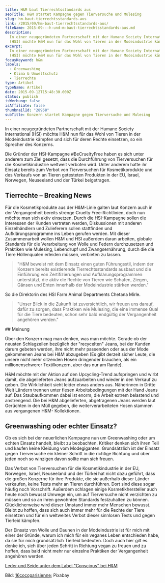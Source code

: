 ```yaml
---
title: H&M baut Tierrechtsstandards aus
seoTitle: H&M startet Kampagne gegen Tierversuche und Mulesing
slug: hm-baut-tierrechtsstandards-aus
link: /2015/09/hm-baut-tierrechtsstandards-aus/
fileName: 2015-09---h-und-m-baut-tierrechtsstandards-aus.md
description:
  In einer neugegründeten Partnerschaft mit der Humane Society International
  (HSI) möchte H&M nun für das Wohl von Tieren in der Modeindustrie kämpfen.
excerpt:
  In einer neugegründeten Partnerschaft mit der Humane Society International
  (HSI) möchte H&M nun für das Wohl von Tieren in der Modeindustrie kämpfen.
focusKeyword: h&m
labels:
  - Greenwashing
  - Klima & Umweltschutz
  - Tierrechte
type: Artikel
typeName: Artikel
date: 2015-09-12T15:48:30.000Z
status: publish
isWerbung: false
isAffiliate: false
thumbnailId: "28958"
subTitle: Konzern startet Kampagne gegen Tierversuche und Mulesing
---
```


In einer neugegründeten Partnerschaft mit der Humane Society International (HSI)
möchte H&amp;M nun für das Wohl von Tieren in der Modeindustrie kämpfen und sich
für deren Rechte einsetzen, so ein Sprecher des Konzerns.

Die Gründer der HSI-Kampagne #BeCrueltyFree haben es sich unter anderem zum Ziel
gesetzt, dass die Durchführung von Tierversuchen für die Kosmetikindustrie
weltweit verboten wird. Unter anderem hatte ihr Einsatz bereits zum Verbot von
Tierversuchen für Kosmetikprodukte und des Verkaufs von an Tieren getesteten
Produkten in der EU, Israel, Norwegen, Neuseeland und der Türkei beigetragen.

## Tierrechte – Breaking News

Für die Kosmetikprodukte aus der H&amp;M-Linie galten laut Konzern auch in der
Vergangenheit bereits strenge Cruelty Free-Richtlinien, doch nun möchte man sich
aktiv einsetzen. Durch die HSI-Kampagne sollen die Interessen der Kunden
vertreten werden, Diskussionen mit anderen Einzelhändlern und Zulieferern sollen
stattfinden und Aufklärungsprogramme ins Leben gerufen werden. Mit dieser
Zusammenarbeit wollen H&amp;M und HSI außerdem daran arbeiten, globale Standards
für die Verarbeitung von Wolle und Federn durchzusetzen und Praktiken wie
Mulesing, Lebendrupf und Zwangsernährung, durch die die Tiere Höllenqualen
erleiden müssen, verbieten zu lassen.

<blockquote>"H&amp;M beweist mit dem Einsatz einen guten Führungsstil, indem der Konzern bereits existierende Tierrechtsstandards ausbaut und die Einführung von Zertifizierungen und Aufklärungsprogrammen unterstützt, die aktiv die Rechte von Tieren wie Schafen, Ziegen, Gänsen und Enten innerhalb der Modeindustrie stärken werden."</blockquote>

So die Direktorin des HSI Farm Animal Departments Chetana Mirle.

<blockquote>"Unser Blick in die Zukunft ist zuversichtlich, wir freuen uns darauf, dafür zu sorgen, dass Praktiken wie Mulesing, die eine immense Qual für die Tiere bedeuten, schon sehr bald endgültig der Vergangenheit angehören werden."</blockquote>## Meinung

Über den Konzern mag man denken, was man möchte. Gerade ob der neusten
Schlagzeilen bezüglich der "recycelten" Jeans, bei der Kunden darum gebeten
werden, ihre nicht mehr passenden oder aus der Mode gekommenen Jeans bei H&amp;M
abzugeben (Es gibt derzeit sicher Leute, die unsere nicht mehr sitzenden Hosen
dringender brauchen, als ein millionenschwerer Textilkonzern, aber das nur am
Rande).

H&amp;M möchte mit der Aktion auf den Upcycling-Trend aufspringen und wirbt
damit, die abgelieferten Jeans aufzuarbeiten und wieder in den Verkauf zu geben.
Die Wirklichkeit sieht leider etwas anders aus. Näherinnen in Dritte Welt
Ländern trennen unter fiesen Arbeitsbedingungen mit der Hand Jeans auf. Das
Staubaufkommen dabei ist enorm, die Arbeit extrem belastend und anstrengend. Die
bei H&amp;M abgelieferten, abgetragenen Jeans werden laut Gerüchten in den Müll
gegeben, die weiterverarbeiteten Hosen stammen aus vergangenen H&amp;M-
Kollektionen.

## Greenwashing oder echter Einsatz?

Ob es sich bei der neuerlichen Kampagne nun um Greenwashing oder um echten
Einsatz handelt, bleibt zu beobachten. Kritiker denken sich ihren Teil und
kaufen keine Kleidung vom Modegiganten. Grundsätzlich ist der Einsatz gegen
Tierversuche ein kleiner Schritt in die richtige Richtung und über jeden noch so
winzigen davon sollte man sich freuen.

Das Verbot von Tierversuchen für die Kosmetikindustrie in der EU, Norwegen,
Israel, Neuseeland und der Türkei hat nicht dazu geführt, dass die großen
Konzerne für ihre Produkte, die sie außerhalb dieser Länder verkaufen, keine
Tests mehr an Tieren durchführen. Dort sind diese sogar häufig noch Vorschrift.
Außerdem schlagen einige Kosmetikhersteller auch heute noch bewusst Umwege ein,
um auf Tierversuche nicht verzichten zu müssen und so an ihren gewohnten
Standards festzuhalten zu können. Glücklicherweise wird dieser Umstand immer
mehr Menschen bewusst. Bleibt zu hoffen, dass sich auch immer mehr für die
Rechte der Tiere einsetzen und für ein weltweites Verbot dieser sinnlosen Tests
und gegen Tierleid kämpfen.

Der Einsatz von Wolle und Daunen in der Modeindustrie ist für mich mit einer der
Gründe, warum ich mich für ein veganes Leben entschieden habe, da sie für mich
grundsätzlich Tierleid bedeuten. Doch auch hier gilt es denke ich, sich über
jeden Schritt in Richtung vegan zu freuen und zu hoffen, dass bald nicht mehr
nur einzelne Praktiken der Vergangenheit angehören werden.

[Leder und Seide unter dem Label "Conscious" bei H&amp;M](/2016/04/die-neue-kollektion-von-hm/)

Bild: [16cocoparisienne](https://pixabay.com/users/cocoparisienne-127419/);
Pixabay
